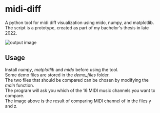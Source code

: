 # midi-diff
A python tool for midi diff visualization using mido, numpy, and matplotlib.  
The script is a prototype, created as part of my bachelor's thesis in late 2022.

![output image](https://github.com/exeex/midi-visualization/raw/master/test_file/visualiztion%20of%20midi.PNG "output image")




## Usage
Install *numpy*, *matplotlib* and *mido* before using the tool.  
Some demo files are stored in the *demo_files* folder.  
The two files that should be compared can be chosen by modifying the *main* function.  
The program will ask you which of the 16 MIDI music channels you want to compare.  
The image above is the result of comparing MIDI channel of in the files y and z.
